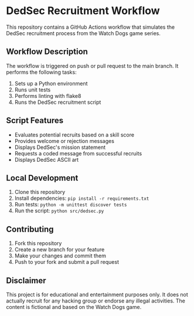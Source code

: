 # DedSec Recruitment Workflow

This repository contains a GitHub Actions workflow that simulates the DedSec recruitment process from the Watch Dogs game series.

## Workflow Description

The workflow is triggered on push or pull request to the main branch. It performs the following tasks:

1. Sets up a Python environment
2. Runs unit tests
3. Performs linting with flake8
4. Runs the DedSec recruitment script

## Script Features

- Evaluates potential recruits based on a skill score
- Provides welcome or rejection messages
- Displays DedSec's mission statement
- Requests a coded message from successful recruits
- Displays DedSec ASCII art

## Local Development

1. Clone this repository
2. Install dependencies: `pip install -r requirements.txt`
3. Run tests: `python -m unittest discover tests`
4. Run the script: `python src/dedsec.py`

## Contributing

1. Fork this repository
2. Create a new branch for your feature
3. Make your changes and commit them
4. Push to your fork and submit a pull request

## Disclaimer

This project is for educational and entertainment purposes only. It does not actually recruit for any hacking group or endorse any illegal activities. The content is fictional and based on the Watch Dogs game.


